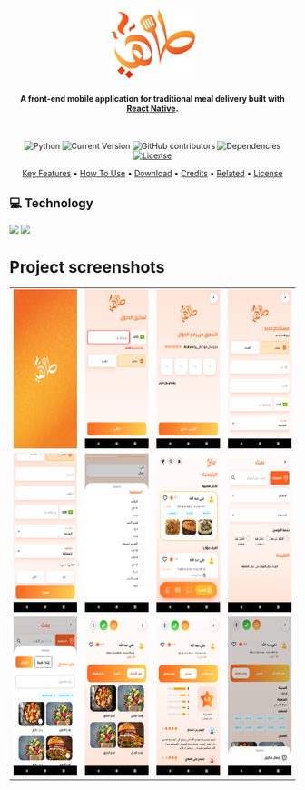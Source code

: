 <h1 align="center">
  <br/>
  <img src="./assets/logo/tahi.svg" alt="IsammLabs" width="150"/></a>
  <h4 align="center">A front-end mobile application for traditional meal delivery built with <a href="https://reactnative.dev/" target="_blank">React Native</a>.</h4>
  <br/>
</h1>
<div align="center">


![Python](https://img.shields.io/badge/React--native-0.64.2-orange)
![Current Version](https://img.shields.io/badge/version-v1.0-blue)
![GitHub contributors](https://img.shields.io/github/contributors/Hassene66/Tahi-Project)
![Dependencies](https://img.shields.io/badge/dependencies-up%20to%20date-brightgreen.svg)
[![License](https://img.shields.io/badge/license-MIT-blue.svg)](https://opensource.org/licenses/MIT)
</div>

<p align="center">
  <a href="#key-features">Key Features</a> •
  <a href="#how-to-use">How To Use</a> •
  <a href="#download">Download</a> •
  <a href="#credits">Credits</a> •
  <a href="#related">Related</a> •
  <a href="#license">License</a>
</p>

## 💻 Technology

<p align="left">
  <img src="https://img.shields.io/badge/React_Native-20232A?style=for-the-badge&logo=react&logoColor=61DAFB" />
      <img src="https://img.shields.io/badge/JavaScript-323330?style=for-the-badge&logo=javascript&logoColor=F7DF1E" />

</p>


# Project screenshots


| | | | |
|:-------------------------:|:-------------------------:|:-------------------------:|:-------------------------:|
|<img width="180" height="280"  src="./screenshots/splashscreen.png"> |<img width="180" height="280"  src="./screenshots/s2.png">|<img width="180" height="280"  src="./screenshots/s3.png">  |  <img width="180" height="280"  src="./screenshots/s4.png">|
|<img width="180" height="280"  src="./screenshots/s5.png">  |  <img width="180" height="280" alt="add computer form" src="./screenshots/s6.png">|<img width="180" height="280"  src="./screenshots/s7.png">|<img width="180" height="280"  src="./screenshots/s8.png">|
<img width="180" height="280"  src="./screenshots/s9.png">|<img width="180" height="280"  src="./screenshots/s10.png">|<img width="180" height="280"  src="./screenshots/s11.png">|<img width="180" height="280"  src="./screenshots/s12.png">
